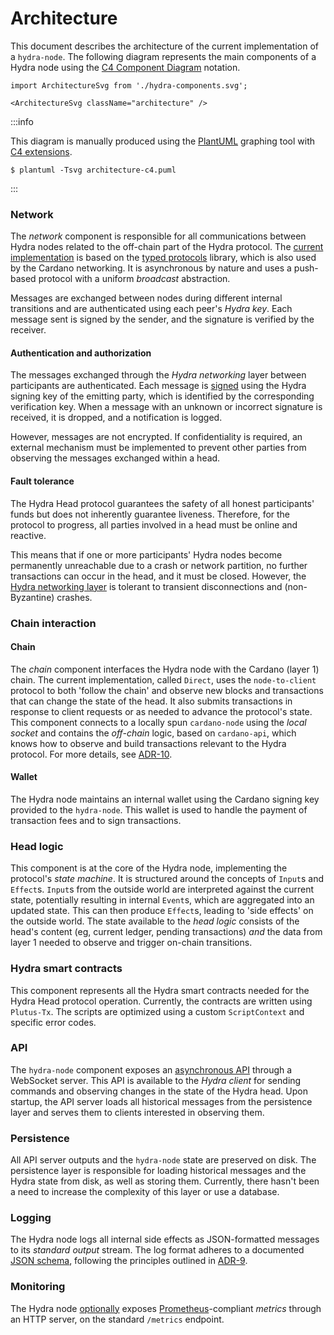 # Architecture

This document describes the architecture of the current implementation
of a `hydra-node`. The following diagram represents the main
components of a Hydra node using the [C4 Component
Diagram](https://c4model.com/#ComponentDiagram) notation.

```mdx-code-block
import ArchitectureSvg from './hydra-components.svg';

<ArchitectureSvg className="architecture" />
```

:::info

This diagram is manually produced using the [PlantUML](https://plantuml.com) graphing tool with [C4 extensions](https://github.com/plantuml-stdlib/C4-PlantUML).

```
$ plantuml -Tsvg architecture-c4.puml
```

:::

### Network

The _network_ component is responsible for all communications between Hydra nodes related to the off-chain part of the Hydra protocol. The [current implementation](./networking) is based on the [typed protocols](https://github.com/input-output-hk/typed-protocols) library, which is also used by the Cardano networking. It is asynchronous by nature and uses a push-based protocol with a uniform _broadcast_ abstraction.

Messages are exchanged between nodes during different internal transitions and are authenticated using each peer's _Hydra key_. Each message sent is signed by the sender, and the signature is verified by the receiver.

#### Authentication and authorization

The messages exchanged through the _Hydra networking_ layer between participants are authenticated. Each message is [signed](https://github.com/input-output-hk/hydra/issues/727) using the Hydra signing key of the emitting party, which is identified by the corresponding verification key. When a message with an unknown or incorrect signature is received, it is dropped, and a notification is logged.

However, messages are not encrypted. If confidentiality is required, an external mechanism must be implemented to prevent other parties from observing the messages exchanged within a head.

#### Fault tolerance

The Hydra Head protocol guarantees the safety of all honest participants' funds but does not inherently guarantee liveness. Therefore, for the protocol to progress, all parties involved in a head must be online and reactive.

This means that if one or more participants' Hydra nodes become permanently unreachable due to a crash or network partition, no further transactions can occur in the head, and it must be closed. However, the [Hydra networking layer](https://hydra.family/head-protocol/unstable/haddock/hydra-node/Hydra-Node-Network.html) is tolerant to transient disconnections and (non-Byzantine) crashes.

### Chain interaction

#### Chain

The _chain_ component interfaces the Hydra node with the Cardano (layer 1) chain. The current implementation, called `Direct`, uses the `node-to-client` protocol to both 'follow the chain' and observe new blocks and transactions that can change the state of the head. It also submits transactions in response to client requests or as needed to advance the protocol's state. This component connects to a locally spun `cardano-node` using the _local socket_ and contains the _off-chain_ logic, based on `cardano-api`, which knows how to observe and build transactions relevant to the Hydra protocol. For more details, see [ADR-10](/adr/10).

#### Wallet

The Hydra node maintains an internal wallet using the Cardano signing key provided to the `hydra-node`. This wallet is used to handle the payment of transaction fees and to sign transactions.

### Head logic

This component is at the core of the Hydra node, implementing the protocol's _state machine_. It is structured around the concepts of `Input`s and `Effect`s. `Input`s from the outside world are interpreted against the current state, potentially resulting in internal `Event`s, which are aggregated into an updated state. This can then produce `Effect`s, leading to 'side effects' on the outside world. The state available to the _head logic_ consists of the head's content (eg, current ledger, pending transactions) _and_ the data from layer 1 needed to observe and trigger on-chain transitions.

### Hydra smart contracts

This component represents all the Hydra smart contracts needed for the Hydra Head protocol operation. Currently, the contracts are written using `Plutus-Tx`. The scripts are optimized using a custom `ScriptContext` and specific error codes.

### API

The `hydra-node` component exposes an [asynchronous API](https://hydra.family/head-protocol/unstable/api-reference) through a WebSocket server. This API is available to the _Hydra client_ for sending commands and observing changes in the state of the Hydra head. Upon startup, the API server loads all historical messages from the persistence layer and serves them to clients interested in observing them.

### Persistence

All API server outputs and the `hydra-node` state are preserved on disk. The persistence layer is responsible for loading historical messages and the Hydra state from disk, as well as storing them. Currently, there hasn't been a need to increase the complexity of this layer or use a database.

### Logging

The Hydra node logs all internal side effects as JSON-formatted messages to its _standard output_ stream. The log format adheres to a documented [JSON schema](https://raw.githubusercontent.com/input-output-hk/hydra/master/hydra-node/json-schemas/logs.yaml), following the principles outlined in [ADR-9](/adr/9).

### Monitoring

The Hydra node [optionally](https://hydra.family/head-protocol/docs/getting-started/quickstart#hydra-node-options) exposes [Prometheus](https://prometheus.io/)-compliant _metrics_ through an HTTP server, on the standard `/metrics` endpoint.
